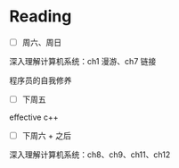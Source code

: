 # Reading

- [ ] 周六、周日

深入理解计算机系统：ch1 漫游、ch7 链接

程序员的自我修养

- [ ] 下周五

effective c++

- [ ] 下周六 + 之后

深入理解计算机系统：ch8、ch9、ch11、ch12
